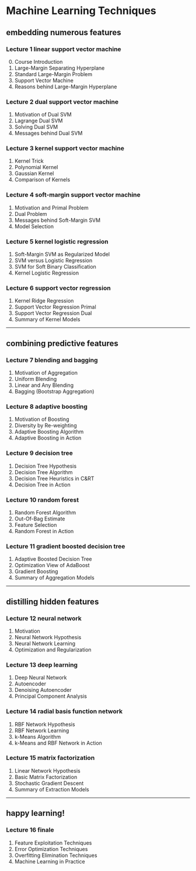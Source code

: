 # Machine Learning Techniques

## embedding numerous features
### Lecture 1 linear support vector machine
0. Course Introduction
1. Large-Margin Separating Hyperplane
2. Standard Large-Margin Problem
3. Support Vector Machine
4. Reasons behind Large-Margin Hyperplane

### Lecture 2 dual support vector machine
1. Motivation of Dual SVM
2. Lagrange Dual SVM
3. Solving Dual SVM
4. Messages behind Dual SVM

### Lecture 3 kernel support vector machine
1. Kernel Trick
2. Polynomial Kernel
3. Gaussian Kernel
4. Comparison of Kernels

### Lecture 4 soft-margin support vector machine
1. Motivation and Primal Problem
2. Dual Problem
3. Messages behind Soft-Margin SVM
4. Model Selection

### Lecture 5 kernel logistic regression
1. Soft-Margin SVM as Regularized Model
2. SVM versus Logistic Regression
3. SVM for Soft Binary Classification
4. Kernel Logistic Regression

### Lecture 6 support vector regression
1. Kernel Ridge Regression
2. Support Vector Regression Primal
3. Support Vector Regression Dual
4. Summary of Kernel Models

---
## combining predictive features
### Lecture 7 blending and bagging
1. Motivation of Aggregation
2. Uniform Blending
3. Linear and Any Blending
4. Bagging (Bootstrap Aggregation)

### Lecture 8 adaptive boosting
1. Motivation of Boosting
2. Diversity by Re-weighting
3. Adaptive Boosting Algorithm
4. Adaptive Boosting in Action

### Lecture 9 decision tree
1. Decision Tree Hypothesis
2. Decision Tree Algorithm
3. Decision Tree Heuristics in C&RT
4. Decision Tree in Action

### Lecture 10 random forest
1. Random Forest Algorithm
2. Out-Of-Bag Estimate
3. Feature Selection
4. Random Forest in Action

### Lecture 11 gradient boosted decision tree
1. Adaptive Boosted Decision Tree
2. Optimization View of AdaBoost
3. Gradient Boosting
4. Summary of Aggregation Models

---
## distilling hidden features
### Lecture 12 neural network
1. Motivation
2. Neural Network Hypothesis
3. Neural Network Learning
4. Optimization and Regularization

### Lecture 13 deep learning
1. Deep Neural Network
2. Autoencoder
3. Denoising Autoencoder
4. Principal Component Analysis

### Lecture 14 radial basis function network
1. RBF Network Hypothesis
2. RBF Network Learning
3. k-Means Algorithm
4. k-Means and RBF Network in Action

### Lecture 15 matrix factorization
1. Linear Network Hypothesis
2. Basic Matrix Factorization
3. Stochastic Gradient Descent
4. Summary of Extraction Models

---
## happy learning!
### Lecture 16 finale
1. Feature Exploitation Techniques
2. Error Optimization Techniques
3. Overfitting Elimination Techniques
4. Machine Learning in Practice
